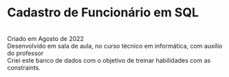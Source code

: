 <h1>Cadastro de Funcionário em SQL</h1>
<br> 
Criado em Agosto de 2022
<br>
Desenvolvido em sala de aula, no curso técnico em informática, com auxilio do professor
<br>
Criei este banco de dados com o objetivo de treinar habilidades com as constraints.
